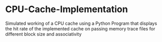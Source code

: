 # CPU-Cache-Implementation
Simulated working of a CPU cache using a Python Program that displays the hit rate of the implemented cache on passing memory trace files for different block size and associativity
